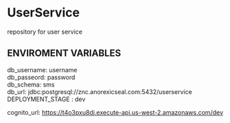 # UserService
repository for user service


## ENVIROMENT VARIABLES  
db_username: username  
db_passeord: password  
db_schema: sms  
db_url: jdbc:postgresql://znc.anorexicseal.com:5432/userservice  
DEPLOYMENT_STAGE : dev  

cognito_url: https://t4o3pxu8dj.execute-api.us-west-2.amazonaws.com/dev

